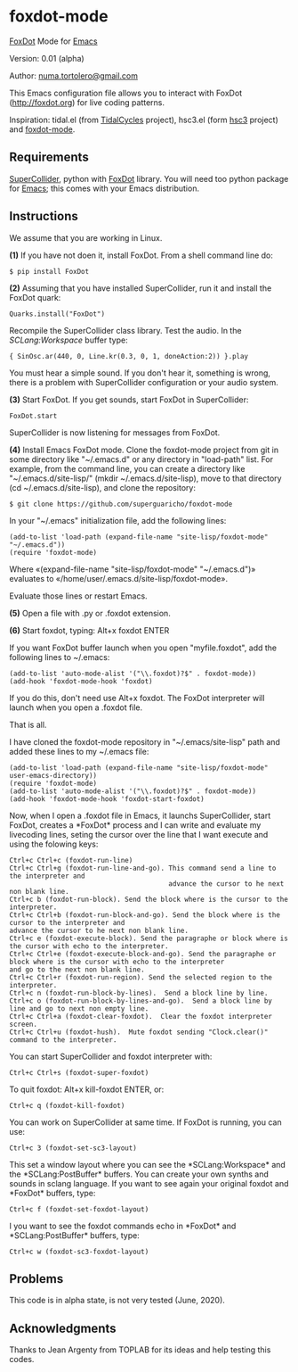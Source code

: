 # foxdot-mode
<a href="http://foxdot.org">FoxDot</a> Mode for <a href="https://www.gnu.org/software/emacs/">Emacs</a>

Version: 0.01 (alpha)

Author: numa.tortolero@gmail.com

This Emacs configuration file allows you to interact with FoxDot (http://foxdot.org) for live coding patterns.

Inspiration: tidal.el (from <a href="https://tidalcycles.org/index.php/Welcome">TidalCycles</a> project), hsc3.el (form <a href="https://github.com/rd--/hsc3/tree/master/emacs">hsc3</a> project) and <a href="https://gitlab.com/umejam/foxdot-mode">foxdot-mode</a>.

<h2>Requirements</h2>

<a href="https://supercollider.github.io/">SuperCollider</a>, python with <a href="http://foxdot.org">FoxDot</a> library. You will need too python package for <a href="https://www.gnu.org/software/emacs/">Emacs</a>; this comes with your Emacs distribution.

<h2>Instructions</h2>

We assume that you are working in Linux.

<b>(1)</b> If you have not doen it, install FoxDot. From a shell command line do:

    $ pip install FoxDot

<b>(2)</b>  Assuming that you have installed SuperCollider, run it and install the FoxDot quark:

    Quarks.install("FoxDot")

Recompile the SuperCollider class library.  Test the audio. In the *SCLang:Workspace* buffer type:

    { SinOsc.ar(440, 0, Line.kr(0.3, 0, 1, doneAction:2)) }.play

   You must hear a simple sound. If you don't hear it, something is wrong,
   there is a problem with SuperCollider configuration or your audio system.

<b>(3)</b> Start FoxDot. If you get sounds, start FoxDot in SuperCollider:

    FoxDot.start

SuperCollider is now listening for messages from FoxDot.

<b>(4)</b> Install Emacs FoxDot mode. Clone the foxdot-mode project from git in some directory like "\~/.emacs.d" or any directory in "load-path" list. For example, from the command line, you can create a directory like "\~/.emacs.d/site-lisp/" (mkdir ~/.emacs.d/site-lisp), move to that directory (cd ~/.emacs.d/site-lisp), and clone the repository:

    $ git clone https://github.com/superguaricho/foxdot-mode

In your "\~/.emacs" initialization file, add the following lines:

    (add-to-list 'load-path (expand-file-name "site-lisp/foxdot-mode" "~/.emacs.d"))
    (require 'foxdot-mode)

Where «(expand-file-name "site-lisp/foxdot-mode" "~/.emacs.d")» evaluates to «/home/user/.emacs.d/site-lisp/foxdot-mode».

Evaluate those lines or restart Emacs.

<b>(5)</b> Open a file with .py or .foxdot extension.

<b>(6)</b> Start foxdot, typing: Alt+x foxdot ENTER

If you want FoxDot buffer launch when you open "myfile.foxdot", add the following lines to ~/.emacs:

    (add-to-list 'auto-mode-alist '("\\.foxdot)?$" . foxdot-mode))
    (add-hook 'foxdot-mode-hook 'foxdot)

If you do this, don't need use Alt+x foxdot. The FoxDot interpreter will launch when you open a .foxdot file.

That is all.

I have cloned the foxdot-mode repository in "~/.emacs/site-lisp" path and added these lines to my ~/.emacs file:

    (add-to-list 'load-path (expand-file-name "site-lisp/foxdot-mode" user-emacs-directory))
    (require 'foxdot-mode)
    (add-to-list 'auto-mode-alist '("\\.foxdot)?$" . foxdot-mode))
    (add-hook 'foxdot-mode-hook 'foxdot-start-foxdot)

Now, when I open a .foxdot file in Emacs, it launchs SuperCollider, start FoxDot, creates a \*FoxDot\* process and I can write and evaluate my livecoding lines, seting the cursor over the line that I want execute and using the folowing keys:

    Ctrl+c Ctrl+c (foxdot-run-line)
    Ctrl+c Ctrl+g (foxdot-run-line-and-go). This command send a line to the interpreter and
                                            advance the cursor to he next non blank line.
    Ctrl+c b (foxdot-run-block). Send the block where is the cursor to the interpreter.
    Ctrl+c Ctrl+b (foxdot-run-block-and-go). Send the block where is the cursor to the interpreter and
    advance the cursor to he next non blank line.
    Ctrl+c e (foxdot-execute-block). Send the paragraphe or block where is the cursor with echo to the interpreter.
    Ctrl+c Ctrl+e (foxdot-execute-block-and-go). Send the paragraphe or block where is the cursor with echo to the interpreter
    and go to the next non blank line.
    Ctrl+c Ctrl+r (foxdot-run-region). Send the selected region to the interpreter.
    Ctrl+c n (foxdot-run-block-by-lines).  Send a block line by line.
    Ctrl+c o (foxdot-run-block-by-lines-and-go).  Send a block line by line and go to next non empty line.
    Ctrl+c Ctrl+a (foxdot-clear-foxdot).  Clear the foxdot interpreter screen.
    Ctrl+c Ctrl+u (foxdot-hush).  Mute foxdot sending "Clock.clear()" command to the interpreter.

You can start SuperCollider and foxdot interpreter with:
 
    Ctrl+c Ctrl+s (foxdot-super-foxdot)

To quit foxdot: Alt+x kill-foxdot ENTER, or:

    Ctrl+c q (foxdot-kill-foxdot)

You can work on SuperCollider at same time. If FoxDot is running, you can use:

    Ctrl+c 3 (foxdot-set-sc3-layout)

This set a window layout where you can see the \*SCLang:Workspace\* and the
\*SCLang:PostBuffer\* buffers. You can create your own synths and sounds in sclang
language. If you want to see again your original foxdot and \*FoxDot\* buffers,
type:

    Ctrl+c f (foxdot-set-foxdot-layout)

I you want to see the foxdot commands echo in \*FoxDot\* and \*SCLang:PostBuffer\*
buffers, type:

    Ctrl+c w (foxdot-sc3-foxdot-layout)

<h2>Problems</h2>

This code is in alpha state, is not very tested (June, 2020).

<h2>Acknowledgments</h2>

Thanks to Jean Argenty from TOPLAB for its ideas and help testing this codes.
